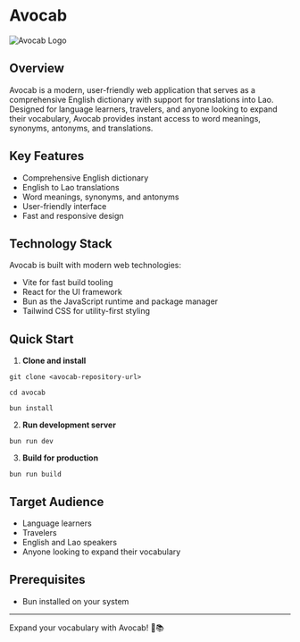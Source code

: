 # Avocab

![Avocab Logo](https://i.ibb.co/0YmkfTf/avocab-2.png)

## Overview
Avocab is a modern, user-friendly web application that serves as a comprehensive English dictionary with support for translations into Lao. Designed for language learners, travelers, and anyone looking to expand their vocabulary, Avocab provides instant access to word meanings, synonyms, antonyms, and translations.

## Key Features
- Comprehensive English dictionary
- English to Lao translations
- Word meanings, synonyms, and antonyms
- User-friendly interface
- Fast and responsive design

## Technology Stack
Avocab is built with modern web technologies:
- Vite for fast build tooling
- React for the UI framework
- Bun as the JavaScript runtime and package manager
- Tailwind CSS for utility-first styling

## Quick Start

1. **Clone and install**
```
git clone <avocab-repository-url>

cd avocab

bun install
```


2. **Run development server**
```
bun run dev
```


3. **Build for production**
```
bun run build
```


## Target Audience
- Language learners
- Travelers
- English and Lao speakers
- Anyone looking to expand their vocabulary

## Prerequisites
- Bun installed on your system

---

Expand your vocabulary with Avocab! 🥑📚